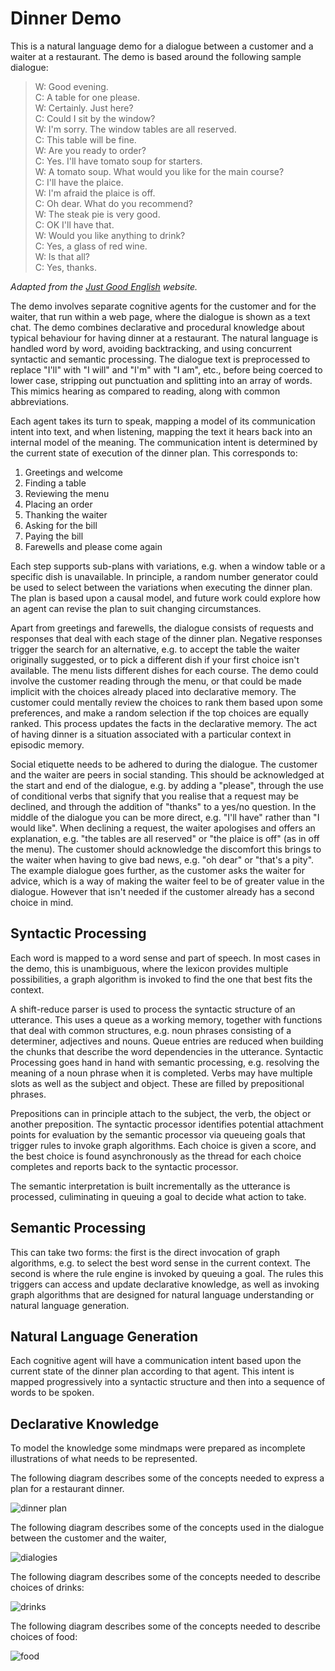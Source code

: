 # Dinner Demo

This is a natural language demo for a dialogue between a customer and a waiter at a restaurant. The demo is based around the following sample dialogue:

<blockquote>
W: Good evening.<br>
C: A table for one please.<br>
W: Certainly. Just here?<br>
C: Could I sit by the window?<br>
W: I'm sorry. The window tables are all reserved.<br>
C: This table will be fine.<br>
W: Are you ready to order?<br>
C: Yes. I'll have tomato soup for starters.<br>
W: A tomato soup. What would you like for the main course?<br>
C: I'll have the plaice.<br>
W: I'm afraid the plaice is off.<br>
C: Oh dear. What do you recommend?<br>
W: The steak pie is very good.<br>
C: OK I'll have that.<br>
W: Would you like anything to drink?<br>
C: Yes, a glass of red wine.<br>
W: Is that all?<br>
C: Yes, thanks.
</blockquote>

*Adapted from the [Just Good English](https://justgoodenglish.com/eating-out/) website.*

The demo involves separate cognitive agents for the customer and for the waiter, that run within a web page, where the dialogue is shown as a text chat. The demo combines declarative and procedural knowledge about typical behaviour for having dinner at a restaurant. The natural language is handled word by word, avoiding backtracking, and using concurrent syntactic and semantic processing. The dialogue text is preprocessed to replace "I'll" with "I will" and "I'm" with "I am", etc., before being coerced to lower case, stripping out punctuation and splitting into an array of words. This mimics hearing as compared to reading, along with common abbreviations.

Each agent takes its turn to speak, mapping a model of its communication intent into text, and when listening, mapping the text it hears back into an internal model of the meaning. The communication intent is determined by the current state of execution of the dinner plan. This corresponds to:

1. Greetings and welcome
2. Finding a table
3. Reviewing the menu
4. Placing an order
5. Thanking the waiter
6. Asking for the bill
7. Paying the bill
8. Farewells and please come again

Each step supports sub-plans with variations, e.g. when a window table or a specific dish is unavailable. In principle, a random number generator could be used to select between the variations when executing the dinner plan. The plan is based upon a causal model, and future work could explore how an agent can revise the plan to suit changing circumstances.

Apart from greetings and farewells, the dialogue consists of requests and responses that deal with each stage of the dinner plan. Negative responses trigger the search for an alternative, e.g. to accept the table the waiter originally suggested, or to pick a different dish if your first choice isn't available. The menu lists different dishes for each course. The demo could involve the customer reading through the menu, or that could be made implicit with the choices already placed into declarative memory. The customer could mentally review the choices to rank them based upon some preferences, and make a random selection if the top choices are equally ranked. This process updates the facts in the declarative memory. The act of having dinner is a situation associated with a particular context in episodic memory.

Social etiquette needs to be adhered to during the dialogue. The customer and the waiter are peers in social standing. This should be acknowledged at the start and end of the dialogue, e.g. by adding a "please", through the use of conditional verbs that signify that you realise that a request may be declined, and through the addition of "thanks" to a yes/no question. In the middle of the dialogue you can be more direct, e.g. "I'll have" rather than "I would like". When declining a request, the waiter apologises and offers an explanation, e.g. "the tables are all reserved" or "the plaice is off" (as in off the menu). The customer should acknowledge the discomfort this brings to the waiter when having to give bad news, e.g. "oh dear" or "that's a pity". The example dialogue goes further, as the customer asks the waiter for advice, which is a way of making the waiter feel to be of greater value in the dialogue. However that isn't needed if the customer already has a second choice in mind.

## Syntactic Processing

Each word is mapped to a word sense and part of speech. In most cases in the demo, this is unambiguous, where the lexicon provides multiple possibilities, a graph algorithm is invoked to find the one that best fits the context.

A shift-reduce parser is used to process the syntactic structure of an utterance. This uses a queue as a working memory, together with functions that deal with common structures, e.g. noun phrases consisting of a determiner, adjectives and nouns. Queue entries are reduced when building the chunks that describe the word dependencies in the utterance. Syntactic Processing goes hand in hand with semantic processing, e.g. resolving the meaning of a noun phrase when it is completed. Verbs may have multiple slots as well as the subject and object. These are filled by prepositional phrases. 

Prepositions can in principle attach to the subject, the verb, the object or another preposition. The syntactic processor identifies potential attachment points for evaluation by the semantic processor via queueing goals that trigger rules to invoke graph algorithms. Each choice is given a score, and the best choice is found asynchronously as the thread for each choice completes and reports back to the syntactic processor.

The semantic interpretation is built incrementally as the utterance is processed, culiminating in queuing a goal to decide what action to take.

## Semantic Processing

This can take two forms: the first is the direct invocation of graph algorithms, e.g. to select the best word sense in the current context. The second is where the rule engine is invoked by queuing a goal. The rules this triggers can access and update declarative knowledge, as well as invoking graph algorithms that are designed for natural language understanding or natural language generation.

## Natural Language Generation

Each cognitive agent will have a communication intent based upon the current state of the dinner plan according to that agent. This intent is mapped progressively into a syntactic structure and then into a sequence of words to be spoken.

## Declarative Knowledge

To model the knowledge some mindmaps were prepared as incomplete illustrations of what needs to be represented.

The following diagram describes some of the concepts needed to express a plan for a restaurant dinner.

![dinner plan](https://www.w3.org/Data/demos/chunks/nlp/dinner/images/dinner-plan.png)

The following diagram describes some of the concepts used in the dialogue between the customer and the waiter,

![dialogies](https://www.w3.org/Data/demos/chunks/nlp/dinner/images/dialogues.png)

The following diagram describes some of the concepts needed to describe choices of drinks:

![drinks](https://www.w3.org/Data/demos/chunks/nlp/dinner/images/drinks.png)

The following diagram describes some of the concepts needed to describe choices of food:

![food](https://www.w3.org/Data/demos/chunks/nlp/dinner/images/food.png)
